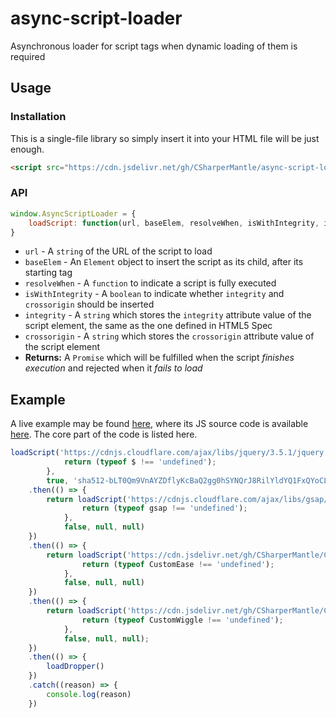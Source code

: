 # async-script-loader

Asynchronous loader for script tags when dynamic loading of them is required

## Usage
### Installation
This is a single-file library so simply insert it into your HTML file will be just enough.

```html
<script src="https://cdn.jsdelivr.net/gh/CSharperMantle/async-script-loader@main/src/index.min.js"></script>
```

### API
```js
window.AsyncScriptLoader = {
    loadScript: function(url, baseElem, resolveWhen, isWithIntegrity, integrity, crossorigin) { return new Promise(...); }
}
```
* `url` - A `string` of the URL of the script to load
* `baseElem` - An `Element` object to insert the script as its child, after its starting tag
* `resolveWhen` - A `function` to indicate a script is fully executed
* `isWithIntegrity` - A `boolean` to indicate whether `integrity` and `crossorigin` should be inserted
* `integrity` - A `string` which stores the `integrity` attribute value of the script element, the same as the one defined in HTML5 Spec
* `crossorigin` - A `string` which stores the `crossorigin` attribute value of the script element
* **Returns:** A `Promise` which will be fulfilled when the script *finishes execution* and rejected when it *fails to load*

## Example

A live example may be found [here](http://www.nbxiaoshi.net/bjzy_index.asp?BigClassId=448), where its JS source code is available [here](https://github.com/CSharperMantle/CSharperMantle.github.io/blob/master/assets/js/xs-school-mainpage.js). The core part of the code is listed here.

```js
loadScript('https://cdnjs.cloudflare.com/ajax/libs/jquery/3.5.1/jquery.min.js', body, () => {
            return (typeof $ !== 'undefined');
        },
        true, 'sha512-bLT0Qm9VnAYZDflyKcBaQ2gg0hSYNQrJ8RilYldYQ1FxQYoCLtUjuuRuZo+fjqhx/qtq/1itJ0C2ejDxltZVFg==', 'anonymous')
    .then(() => {
        return loadScript('https://cdnjs.cloudflare.com/ajax/libs/gsap/3.5.1/gsap.min.js', body, () => {
                return (typeof gsap !== 'undefined');
            },
            false, null, null)
    })
    .then(() => {
        return loadScript('https://cdn.jsdelivr.net/gh/CSharperMantle/CSharperMantle.github.io@HEAD/assets/js/CustomEase-3.5.1.min.js', body, () => {
                return (typeof CustomEase !== 'undefined');
            },
            false, null, null)
    })
    .then(() => {
        return loadScript('https://cdn.jsdelivr.net/gh/CSharperMantle/CSharperMantle.github.io@HEAD/assets/js/CustomWiggle-3.4.3.min.js', body, () => {
                return (typeof CustomWiggle !== 'undefined');
            },
            false, null, null);
    })
    .then(() => {
        loadDropper()
    })
    .catch((reason) => {
        console.log(reason)
    })
```
